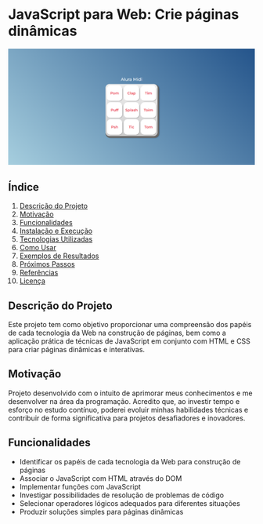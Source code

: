# JavaScript para Web: Crie páginas dinâmicas

![](images/print.png)


## Índice
1. [Descrição do Projeto](#descrição-do-projeto)
2. [Motivação](#motivação)
3. [Funcionalidades](#funcionalidades)
4. [Instalação e Execução](#instalação-e-execução)
5. [Tecnologias Utilizadas](#tecnologias-utilizadas)
6. [Como Usar](#como-usar)
7. [Exemplos de Resultados](#exemplos-de-resultados)
8. [Próximos Passos](#próximos-passos)
9. [Referências](#referências)
10. [Licença](#licença)

## Descrição do Projeto
Este projeto tem como objetivo proporcionar uma compreensão dos papéis de cada tecnologia da Web na construção de páginas, bem como a aplicação prática de técnicas de JavaScript em conjunto com HTML e CSS para criar páginas dinâmicas e interativas.

## Motivação
Projeto desenvolvido com o intuito de aprimorar meus conhecimentos e me desenvolver na área da programação. Acredito que, ao investir tempo e esforço no estudo contínuo, poderei evoluir minhas habilidades técnicas e contribuir de forma significativa para projetos desafiadores e inovadores.

## Funcionalidades
- Identificar os papéis de cada tecnologia da Web para construção de páginas
- Associar o JavaScript com HTML através do DOM
- Implementar funções com JavaScript
- Investigar possibilidades de resolução de problemas de código
- Selecionar operadores lógicos adequados para diferentes situações
- Produzir soluções simples para páginas dinâmicas
